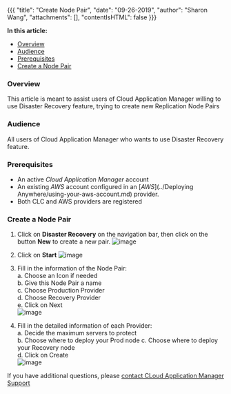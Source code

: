 {{{
  "title": "Create Node Pair",
  "date": "09-26-2019",
  "author": "Sharon Wang",
  "attachments": [],
  "contentIsHTML": false
}}}

**In this article:**

* [Overview](#overview)
* [Audience](#audience)
* [Prerequisites](#prerequisites)
* [Create a Node Pair](#create-a-node-pair)

### Overview 

This article is meant to assist users of Cloud Application Manager willing to use Disaster Recovery feature, trying to create new Replication Node Pairs

### Audience

All users of Cloud Application Manager who wants to use Disaster Recovery feature.

### Prerequisites

* An active *Cloud Application Manager* account
* An existing *AWS* account configured in an [*AWS*](../Deploying Anywhere/using-your-aws-account.md) provider.
* Both CLC and AWS providers are registered

 
### Create a Node Pair
1. Click on **Disaster Recovery** on the navigation bar, then click on the button **New** to create a new pair.
![image](https://user-images.githubusercontent.com/20582531/65722771-357c3b00-e06a-11e9-9ffd-9b4386eb679c.png)

2. Click on **Start**
 ![image](https://user-images.githubusercontent.com/20582531/65722732-1bdaf380-e06a-11e9-8542-4d9f06389baa.png)
3. Fill in the information of the Node Pair:  
 a. Choose an Icon if needed  
 b. Give this Node Pair a name   
 c. Choose Production Provider  
 d. Choose Recovery Provider  
 e. Click on Next  
![image](https://user-images.githubusercontent.com/20582531/65728950-cd355580-e079-11e9-8ed3-97d58e72d642.png)
3. Fill in the detailed information of each Provider:  
 a. Decide the maximum servers to protect  
 b. Choose where to deploy your Prod node 
 c. Choose where to deploy your Recovery node  
 d. Click on Create  
![image](https://user-images.githubusercontent.com/20582531/65723513-c7d10e80-e06b-11e9-9f9c-2e91dd5580bc.png)

If you have additional questions, please [contact CLoud Application Manager Support](mailto:incident@CenturyLink.com)
